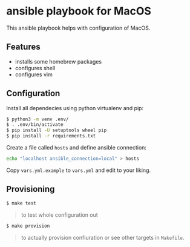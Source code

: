 # ansible playbook for MacOS

This ansible playbook helps with configuration of MacOS.

## Features

- installs some homebrew packages
- configures shell
- configures vim

## Configuration

Install all dependecies using python virtualenv and pip:

```bash
$ python3 -m venv .env/
$ . .env/bin/activate
$ pip install -U setuptools wheel pip
$ pip install -r requirements.txt
```

Create a file called `hosts` and define ansible connection:

```bash
echo "localhost ansible_connection=local" > hosts
```

Copy `vars.yml.example` to `vars.yml` and edit to your liking.

## Provisioning

```bash
$ make test
```

> to test whole configuration out

```bash
$ make provision
```

> to actually provision confiuration
or see other targets in `Makefile`.
